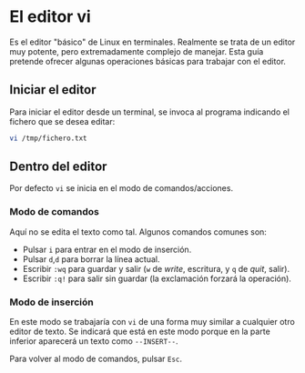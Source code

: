 # El editor vi

Es el editor "básico" de Linux en terminales. Realmente se trata de un editor muy potente, pero extremadamente complejo de manejar. Esta guía pretende ofrecer algunas operaciones básicas para trabajar con el editor.

## Iniciar el editor

Para iniciar el editor desde un terminal, se invoca al programa indicando el fichero que se desea editar:

```sh
vi /tmp/fichero.txt
```

## Dentro del editor

Por defecto `vi` se inicia en el modo de comandos/acciones.

### Modo de comandos

Aquí no se edita el texto como tal. Algunos comandos comunes son:

- Pulsar `i` para entrar en el modo de inserción.
- Pulsar `d`,`d` para borrar la línea actual.
- Escribir `:wq` para guardar y salir (`w` de _write_, escritura, y `q` de _quit_, salir).
- Escribir `:q!` para salir sin guardar (la exclamación forzará la operación).

### Modo de inserción

En este modo se trabajaría con `vi` de una forma muy similar a cualquier otro editor de texto. Se indicará que está en este modo porque en la parte inferior aparecerá un texto como `--INSERT--`.

Para volver al modo de comandos, pulsar `Esc`.
